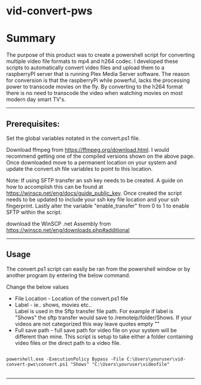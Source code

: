 # vid-convert-pws

<h1>Summary</h1>

<p>The purpose of this product was to create a powershell script for converting multiple video file formats to mp4 and h264 codec. I developed these scripts to automatically convert video files and upload them to a raspberryPI server that is running Plex Media Server software. The reason for conversion is that the raspberryPi while powerful, lacks the processing power to transcode movies on the fly. By converting to the h264 format there is no need to transcode the video when watching movies on most modern day smart TV's.
</p>

<hr/>
 
<h2>Prerequisites:</h2>

<p>Set the global variables notated in the convert.ps1 file.</p>

<p>Download ffmpeg from <a href="https://ffmpeg.org/download.html">https://ffmpeg.org/download.html</a>. I would recommend getting one of the compiled versions shown on the above page. Once downloaded move to a permanent location on your system and update the convert.sh file variables to point to this location.</p>

<p>Note: If using SFTP transfer an ssh key needs to be created. A guide on how to accomplish this can be found at <a href="https://winscp.net/eng/docs/guide_public_key">https://winscp.net/eng/docs/guide_public_key</a>. Once created the script needs to be updated to include your ssh key file location and your ssh fingerprint. Lastly alter the variable "enable_transfer" from 0 to 1 to enable SFTP within the script.</p>

download the WinSCP .net Assembly from https://winscp.net/eng/downloads.php#additional

<hr />

<h2>Usage</h2>
<p>
The convert.ps1 script can easily be ran from the powershell window or by another program by entering the below command.
</p>
<p>
Change the below values
</p>
<ul>

<li>File Location - Location of the convert.ps1 file</li>

<li>Label - ie.. shows, movies etc..</li>Label is used in the Sftp transfer file path. For example if label is "Shows" the sftp transfer would save to /remoteip/folder/Shows. If your videos are not categorized this way leave quotes empty ""

<li>Full save path - full save path for video file on your system will be different than mine. This script is setup to take either a folder containing video files or the direct path to a video file.</li>

</ul>

<pre>
<code>
powershell.exe -ExecutionPolicy Bypass -File C:\Users\youruser\vid-convert-pws\convert.ps1 "Shows" "C:\Users\youruser\videofile"
</code>
</pre>

<hr/>
